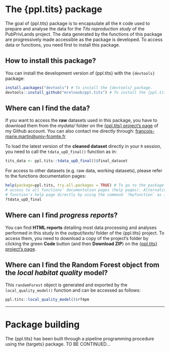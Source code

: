 
<!-- README.md is generated from README.Rmd. Please edit that file -->

# The {ppl.tits} package

<!-- badges: start -->
<!-- badges: end -->

The goal of {ppl.tits} package is to encapsulate all the `R` code used
to prepare and analyse the data for the *Tits reproduction study* of the
PubPrivLands project. The data generated by the functions of this
package are progressively made accessible as the package is developed.
To access data or functions, you need first to install this package.  
  

## How to install this package?

You can install the development version of {ppl.tits} with the
`{devtools}` package:

``` r
install.packages("devtools") # To install the {devtools} package.
devtools::install_github("mrelnoob/ppl.tits") # To install the {ppl.tits} package.
```

## Where can I find the data?

If you want to access the **raw** datasets used in this package, you
have to download them from the *mydata/* folder on the [{ppl.tits}
project’s page](https://github.com/mrelnoob/ppl.tits) of my Github
account. You can also contact me directly through:
<francois-marie.martin@univ-fcomte.fr>

To load the latest version of the **cleaned dataset** directly in your
`R` session, you need to call the `tdata_upD_final()` function as in:

``` r
tits_data <- ppl.tits::tdata_upD_final()$final_dataset
```

For access to other datasets (e.g. raw data, working datasets), please
refer to the functions documentation pages:

``` r
help(package=ppl.tits, try.all.packages = TRUE) # To go to the package's index page allowing
# access to all functions' documentation pages (help pages). Alternatively, you can go to a 
# function's help page directly by using the command `?myfunction` as in:
?tdata_upD_final
```

## Where can I find *progress reports*?

You can find **HTML reports** detailing most data processing and
analyses performed in this study in the *output/texts/* folder of the
{ppl.tits} project. To access them, you need to download a copy of the
project’s folder by clicking the green **Code** button (and then
**Download ZIP**) on the [{ppl.tits} project’s
page](https://github.com/mrelnoob/ppl.tits).

## Where can I find the Random Forest object from the *local habitat quality* model?

This `randomForest` object is generated and exported by the
`local_quality_model()` function and can be accessed as follows:

``` r
ppl.tits::local_quality_model()$rf4pm
```

  
  

------------------------------------------------------------------------

# Package building

The {ppl.tits} has been built through a pipeline programming procedure
using the {targets} package. TO BE CONTINUED…

